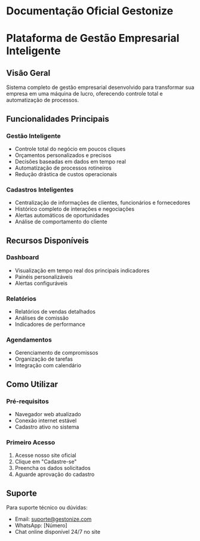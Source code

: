 # Documentação Oficial Gestonize

Plataforma de Gestão Empresarial Inteligente
=====================================

## Visão Geral

Sistema completo de gestão empresarial desenvolvido para transformar sua empresa em uma máquina de lucro, oferecendo controle total e automatização de processos.

## Funcionalidades Principais

### Gestão Inteligente
- Controle total do negócio em poucos cliques
- Orçamentos personalizados e precisos
- Decisões baseadas em dados em tempo real
- Automatização de processos rotineiros
- Redução drástica de custos operacionais

### Cadastros Inteligentes
- Centralização de informações de clientes, funcionários e fornecedores
- Histórico completo de interações e negociações
- Alertas automáticos de oportunidades
- Análise de comportamento do cliente

## Recursos Disponíveis

### Dashboard
- Visualização em tempo real dos principais indicadores
- Painéis personalizáveis
- Alertas configuráveis

### Relatórios
- Relatórios de vendas detalhados
- Análises de comissão
- Indicadores de performance

### Agendamentos
- Gerenciamento de compromissos
- Organização de tarefas
- Integração com calendário

## Como Utilizar

### Pré-requisitos
- Navegador web atualizado
- Conexão internet estável
- Cadastro ativo no sistema

### Primeiro Acesso
1. Acesse nosso site oficial
2. Clique em "Cadastre-se"
3. Preencha os dados solicitados
4. Aguarde aprovação do cadastro

## Suporte

Para suporte técnico ou dúvidas:
- Email: [suporte@gestonize.com](mailto:suporte@gestonize.com)
- WhatsApp: [Número]
- Chat online disponível 24/7 no site
